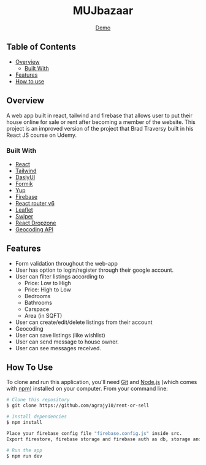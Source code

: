 <!-- Please update value in the {}  -->

<h1 align="center">MUJbazaar</h1>

<div align="center">
  <a href="https://rentorsell.netlify.app/">
      Demo
  </a>
</div>

<!-- TABLE OF CONTENTS -->

## Table of Contents

- [Overview](#overview)
  - [Built With](#built-with)
- [Features](#features)
- [How to use](#how-to-use)

<!-- OVERVIEW -->

## Overview

A web app built in react, tailwind and firebase that allows user to put their house online for sale or rent after becoming a member of the website.
This project is an improved version of the project that Brad Traversy built in his React JS course on Udemy.

### Built With

<!-- This section should list any major frameworks that you built your project using. Here are a few examples.-->

- [React](https://reactjs.org/)
- [Tailwind](https://tailwindcss.com/)
- [DasiyUI](https://daisyui.com/)
- [Formik](https://formik.org/)
- [Yup](https://github.com/jquense/yup)
- [Firebase](https://firebase.google.com/)
- [React router v6](https://reactrouter.com/)
- [Leaflet](https://leafletjs.com/)
- [Swiper](https://swiperjs.com/react/)
- [React Dropzone](https://react-dropzone.js.org/)
- [Geocoding API](https://us1.locationiq.com/)

## Features

<!-- List the features of your application or follow the template. Don't share the figma file here :) -->

<ul>
<li>Form validation throughout the web-app</li>
<li>User has option to login/register through their google account.</li>
<li>User can filter listings according to
  <ul>
    <li>Price: Low to High</li>
    <li>Price: High to Low</li>
    <li>Bedrooms</li>
    <li>Bathrooms</li>
    <li>Carspace</li>
    <li>Area (in SQFT)</li>
  </ul>
</li>
<li>User can create/edit/delete listings from their account</li>
<li>Geocoding</li>
<li>User can save listings (like wishlist)</li>
<li>User can send message to house owner.</li>
<li>User can see messages received.</li>
</ul>

## How To Use

<!-- Example: -->

To clone and run this application, you'll need [Git](https://git-scm.com) and [Node.js](https://nodejs.org/en/download/) (which comes with [npm](http://npmjs.com)) installed on your computer. From your command line:

```bash
# Clone this repository
$ git clone https://github.com/agrajy10/rent-or-sell

# Install dependencies
$ npm install

Place your firebase config file "firebase.config.js" inside src.
Export firestore, firebase storage and firebase auth as db, storage and auth. Then:

# Run the app
$ npm run dev
```
